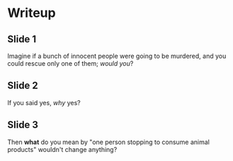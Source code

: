 # Writeup

## Slide 1

Imagine if a bunch of innocent people were going to be murdered, and you could rescue only one of them; _would you_?

## Slide 2

If you said yes, _why_ yes?

## Slide 3

Then **what** do you mean by "one person stopping to consume animal products" wouldn't change anything?
